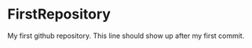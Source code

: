 FirstRepository
===============

My first github repository.
This line should show up after my first commit.
